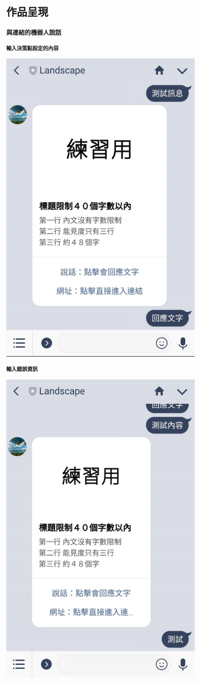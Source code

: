 # 作品呈現

### 與連結的機器人說話

#### 輸入決策點設定的內容

![&#x6A5F;&#x5668;&#x4EBA;&#x7684;&#x56DE;&#x61C9;&#x8207;&#x6309;&#x9215;1&#x7684;&#x6548;&#x679C;](../../.gitbook/assets/ka-pian-jie-guo-01%20%281%29.jpg)

#### 輸入錯誤資訊

![&#x8F38;&#x5165;&#x932F;&#x8AA4;&#x6307;&#x4EE4;&#xFF0C;&#x6A5F;&#x5668;&#x4EBA;&#x4E0D;&#x6703;&#x6709;&#x53CD;&#x61C9;](../../.gitbook/assets/ka-pian-jie-guo-02.jpg)

